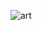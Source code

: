 
![art](http://25.media.tumblr.com/40aa05be27162b7cd8ebaa5334cee520/tumblr_mpldm4RxSM1qdlh1io1_400.gif)
